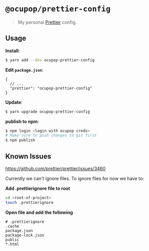 # `@ocupop/prettier-config`

> My personal [Prettier](https://prettier.io) config.

## Usage

**Install**:

```bash
$ yarn add --dev ocupop-prettier-config
```

**Edit `package.json`**:

```jsonc
{
  // ...
  "prettier": "ocupop-prettier-config"
}
```

**Update**:
```bash
$ yarn upgrade ocupop-prettier-config
```

**publish to npm**:
```bash
$ npm login <login with ocupop creds>
# Make sure to push changes to git first
$ npm publish
```

## Known Issues
https://github.com/prettier/prettier/issues/3460

Currently we can't ignore files. To ignore files for now we have to:

**Add .prettierignore file to root**
```bash
cd <root-of-project>
touch .prettierignore
```

**Open file and add the following**
```
# .prettierignore
.cache
package.json
package-lock.json
public
*.html
```
